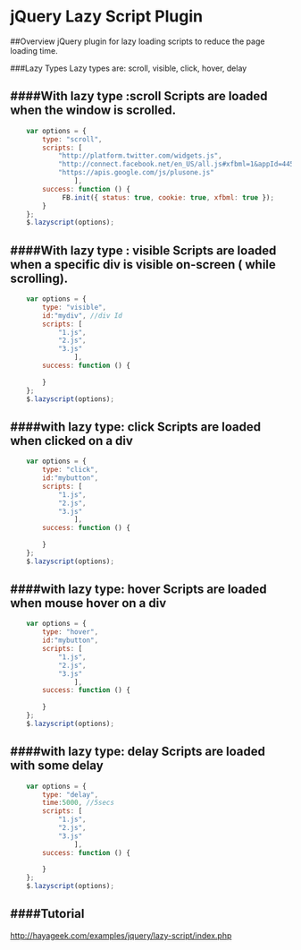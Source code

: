 jQuery Lazy Script Plugin
====================

##Overview
jQuery plugin for lazy loading scripts to reduce the page loading time.


###Lazy Types
Lazy types are: scroll, visible, click, hover, delay

####With lazy type :scroll 
Scripts are loaded when the window is scrolled.
---
````javascript
    var options = {
        type: "scroll",
        scripts: [
			"http://platform.twitter.com/widgets.js",
			"http://connect.facebook.net/en_US/all.js#xfbml=1&appId=445577382175430",
			"https://apis.google.com/js/plusone.js"
				],
        success: function () {
             FB.init({ status: true, cookie: true, xfbml: true });
        }
    };
    $.lazyscript(options);
````

####With lazy type : visible
Scripts are loaded when a specific div is visible on-screen ( while scrolling).
---
````javascript
    var options = {
        type: "visible",
        id:"mydiv", //div Id
        scripts: [
			"1.js",
			"2.js",
			"3.js"
				],
        success: function () {
        
        }
    };
    $.lazyscript(options);

````

####with lazy type: click
Scripts are loaded when clicked on a div
---
````javascript
    var options = {
        type: "click",
        id:"mybutton",
        scripts: [
			"1.js",
			"2.js",
			"3.js"
				],
        success: function () {
        
        }
    };
    $.lazyscript(options);

````

####with lazy type: hover
Scripts are loaded when mouse hover on a div
---
````javascript
    var options = {
        type: "hover",
        id:"mybutton",
        scripts: [
			"1.js",
			"2.js",
			"3.js"
				],
        success: function () {
        
        }
    };
    $.lazyscript(options);

````

####with lazy type: delay
Scripts are loaded with some delay
---
````javascript
    var options = {
        type: "delay",
        time:5000, //5secs
        scripts: [
			"1.js",
			"2.js",
			"3.js"
				],
        success: function () {
        
        }
    };
    $.lazyscript(options);

````

####Tutorial
---
http://hayageek.com/examples/jquery/lazy-script/index.php
